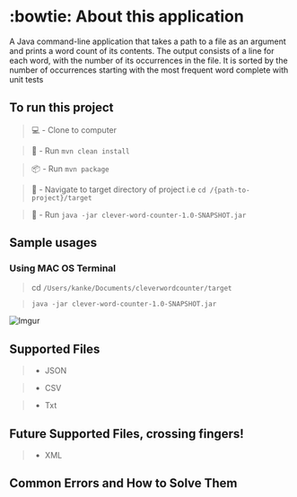 #  :bowtie: About this application #
A Java command-line application that takes a path to a file as an argument and prints a word count of its contents. The output consists of a line for each word, with the number of its occurrences in the file. It is sorted by the number of occurrences starting with the most frequent word complete with unit tests

##  To run this project ##

> :computer: -  Clone to computer

> 🧹 -  Run `mvn clean install`

> :package: - Run  `mvn package`

>  🧭 -  Navigate to target directory of project i.e `cd /{path-to-project}/target`

> :runner: -  Run `java -jar clever-word-counter-1.0-SNAPSHOT.jar`

##  Sample usages ##

###  Using MAC OS Terminal ###

> cd `/Users/kanke/Documents/cleverwordcounter/target`

> `java -jar clever-word-counter-1.0-SNAPSHOT.jar`

![Imgur](https://i.imgur.com/jYWZDyY.png)


##  Supported Files ##

> * JSON

> * CSV

> * Txt

##  Future Supported Files, crossing fingers! ##

> * XML

##  Common Errors and How to Solve Them ##

